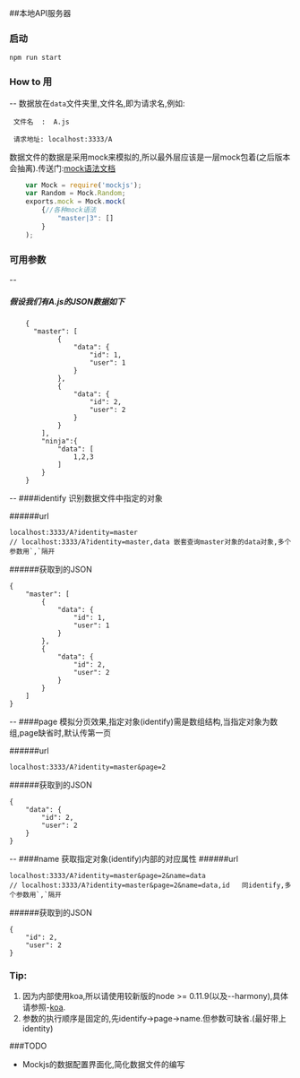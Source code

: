 ##本地API服务器
###  启动
```shell
npm run start
```
###  How to 用
--
数据放在`data`文件夹里,文件名,即为请求名,例如:

```
 文件名  :  A.js
```
```
 请求地址: localhost:3333/A
```
数据文件的数据是采用mock来模拟的,所以最外层应该是一层mock包着(之后版本会抽离).传送门:[mock语法文档](https://github.com/nuysoft/Mock/wiki)
```javascript
    var Mock = require('mockjs');
    var Random = Mock.Random;
    exports.mock = Mock.mock(
        {//各种mock语法
            "master|3": []
        }
    );
```
### 可用参数
--
##### 假设我们有A.js的JSON数据如下
```
    {
      "master": [
            {
                "data": {
                    "id": 1,
                    "user": 1
                }
            },
            {
                "data": {
                    "id": 2,
                    "user": 2
                }
            }
        ],
        "ninja":{
            "data": [
                1,2,3
            ]
        }
    }
```
--
####identify
识别数据文件中指定的对象

######url
  ```
  localhost:3333/A?identity=master
  // localhost:3333/A?identity=master,data 嵌套查询master对象的data对象,多个参数用`,`隔开
  ```
######获取到的JSON
  ```
  {
      "master": [
          {
              "data": {
                  "id": 1,
                  "user": 1
              }
          },
          {
              "data": {
                  "id": 2,
                  "user": 2
              }
          }
      ]
  }
  ```
--
####page
模拟分页效果,指定对象(identify)需是数组结构,当指定对象为数组,page缺省时,默认传第一页

######url
  ```
  localhost:3333/A?identity=master&page=2
  ```
######获取到的JSON
  ```
  {
      "data": {
          "id": 2,
          "user": 2
      }
  }
  ```
--
####name
获取指定对象(identify)内部的对应属性
######url
  ```
  localhost:3333/A?identity=master&page=2&name=data
  // localhost:3333/A?identity=master&page=2&name=data,id   同identify,多个参数用`,`隔开
  ```
######获取到的JSON
  ```
  {
      "id": 2,
      "user": 2
  }
  ```

### Tip:
1. 因为内部使用koa,所以请使用较新版的node >= 0.11.9(以及--harmony),具体请参照-[koa](https://github.com/koajs/koa).
2. 参数的执行顺序是固定的,先identify->page->name.但参数可缺省.(最好带上identity)


###TODO
* Mockjs的数据配置界面化,简化数据文件的编写